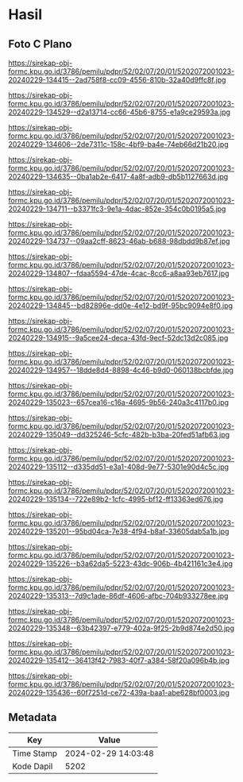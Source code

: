 # Hasil

## Foto C Plano

https://sirekap-obj-formc.kpu.go.id/3786/pemilu/pdpr/52/02/07/20/01/5202072001023-20240229-134415--2ad758f8-cc09-4556-810b-32a40d9ffc8f.jpg

https://sirekap-obj-formc.kpu.go.id/3786/pemilu/pdpr/52/02/07/20/01/5202072001023-20240229-134529--d2a13714-cc66-45b6-8755-e1a9ce29593a.jpg

https://sirekap-obj-formc.kpu.go.id/3786/pemilu/pdpr/52/02/07/20/01/5202072001023-20240229-134606--2de7311c-158c-4bf9-ba4e-74eb66d21b20.jpg

https://sirekap-obj-formc.kpu.go.id/3786/pemilu/pdpr/52/02/07/20/01/5202072001023-20240229-134635--0ba1ab2e-6417-4a8f-adb9-db5b1127663d.jpg

https://sirekap-obj-formc.kpu.go.id/3786/pemilu/pdpr/52/02/07/20/01/5202072001023-20240229-134711--b3371fc3-9e1a-4dac-852e-354c0b0195a5.jpg

https://sirekap-obj-formc.kpu.go.id/3786/pemilu/pdpr/52/02/07/20/01/5202072001023-20240229-134737--09aa2cff-8623-46ab-b688-98dbdd9b87ef.jpg

https://sirekap-obj-formc.kpu.go.id/3786/pemilu/pdpr/52/02/07/20/01/5202072001023-20240229-134807--fdaa5594-47de-4cac-8cc6-a8aa93eb7617.jpg

https://sirekap-obj-formc.kpu.go.id/3786/pemilu/pdpr/52/02/07/20/01/5202072001023-20240229-134845--bd82896e-dd0e-4e12-bd9f-95bc9094e8f0.jpg

https://sirekap-obj-formc.kpu.go.id/3786/pemilu/pdpr/52/02/07/20/01/5202072001023-20240229-134915--9a5cee24-deca-43fd-9ecf-52dc13d2c085.jpg

https://sirekap-obj-formc.kpu.go.id/3786/pemilu/pdpr/52/02/07/20/01/5202072001023-20240229-134957--18dde8d4-8898-4c46-b9d0-060138bcbfde.jpg

https://sirekap-obj-formc.kpu.go.id/3786/pemilu/pdpr/52/02/07/20/01/5202072001023-20240229-135023--657cea16-c16a-4695-9b56-240a3c4117b0.jpg

https://sirekap-obj-formc.kpu.go.id/3786/pemilu/pdpr/52/02/07/20/01/5202072001023-20240229-135049--dd325246-5cfc-482b-b3ba-20fed51afb63.jpg

https://sirekap-obj-formc.kpu.go.id/3786/pemilu/pdpr/52/02/07/20/01/5202072001023-20240229-135112--d335dd51-e3a1-408d-9e77-5301e90d4c5c.jpg

https://sirekap-obj-formc.kpu.go.id/3786/pemilu/pdpr/52/02/07/20/01/5202072001023-20240229-135134--722e89b2-1cfc-4995-bf12-ff13363ed676.jpg

https://sirekap-obj-formc.kpu.go.id/3786/pemilu/pdpr/52/02/07/20/01/5202072001023-20240229-135201--95bd04ca-7e38-4f94-b8af-33605dab5a1b.jpg

https://sirekap-obj-formc.kpu.go.id/3786/pemilu/pdpr/52/02/07/20/01/5202072001023-20240229-135226--b3a62da5-5223-43dc-906b-4b421161c3e4.jpg

https://sirekap-obj-formc.kpu.go.id/3786/pemilu/pdpr/52/02/07/20/01/5202072001023-20240229-135313--7d9c1ade-86df-4606-afbc-704b933278ee.jpg

https://sirekap-obj-formc.kpu.go.id/3786/pemilu/pdpr/52/02/07/20/01/5202072001023-20240229-135348--63b42397-e779-402a-9f25-2b9d874e2d50.jpg

https://sirekap-obj-formc.kpu.go.id/3786/pemilu/pdpr/52/02/07/20/01/5202072001023-20240229-135412--36413f42-7983-40f7-a384-58f20a096b4b.jpg

https://sirekap-obj-formc.kpu.go.id/3786/pemilu/pdpr/52/02/07/20/01/5202072001023-20240229-135436--60f7251d-ce72-439a-baa1-abe628bf0003.jpg


## Metadata

| Key        | Value               |
| ---------- | ------------------- |
| Time Stamp | 2024-02-29 14:03:48 |
| Kode Dapil | 5202                |



